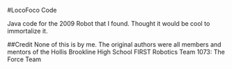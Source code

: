 #LocoFoco Code

Java code for the 2009 Robot that I found. Thought it would be cool to immortalize it.

##Credit
None of this is by me. The original authors were all members and mentors of the Hollis Brookline High School FIRST Robotics Team 1073: The Force Team